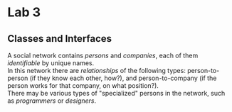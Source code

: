 # Lab 3

## Classes and Interfaces

A social network contains *persons* and *companies*, each of them *identifiable* by unique names.  
In this network there are *relationships* of the following types: person-to-person (if they know each other, how?), and person-to-company (if the person works for that company, on what position?).  
There may be various types of "specialized" persons in the network, such as *programmers* or *designers*.